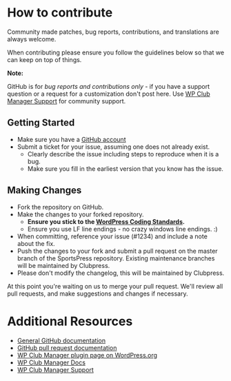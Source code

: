 # How to contribute

Community made patches, bug reports, contributions, and translations are always welcome.

When contributing please ensure you follow the guidelines below so that we can keep on top of things.

__Note:__ 

GitHub is for *bug reports and contributions only* - if you have a support question or a request for a customization don't post here. Use [WP Club Manager Support](http://wpclubmanager.com/support/) for community support.

## Getting Started

* Make sure you have a [GitHub account](https://github.com/signup/free)
* Submit a ticket for your issue, assuming one does not already exist.
  * Clearly describe the issue including steps to reproduce when it is a bug.
  * Make sure you fill in the earliest version that you know has the issue.

## Making Changes

* Fork the repository on GitHub.
* Make the changes to your forked repository.
  * **Ensure you stick to the [WordPress Coding Standards](http://codex.wordpress.org/WordPress_Coding_Standards).**
  * Ensure you use LF line endings - no crazy windows line endings. :)
* When committing, reference your issue (#1234) and include a note about the fix.
* Push the changes to your fork and submit a pull request on the master branch of the SportsPress repository. Existing maintenance branches will be maintained by Clubpress.
* Please don't modify the changelog, this will be maintained by Clubpress.

At this point you're waiting on us to merge your pull request. We'll review all pull requests, and make suggestions and changes if necessary.

# Additional Resources

* [General GitHub documentation](http://help.github.com/)
* [GitHub pull request documentation](http://help.github.com/send-pull-requests/)
* [WP Club Manager plugin page on WordPress.org](http://wordpress.org/plugins/wp-club-manager/)
* [WP Club Manager Docs](http://wpclubmanager.com/docs/)
* [WP Club Manager Support](http://wpclubmanager.com/support/)